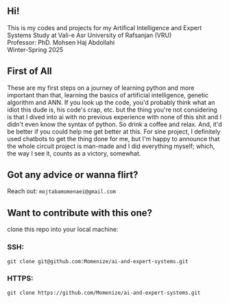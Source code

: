 ## Hi!

This is my codes and projects for my Artifical Intelligence and Expert Systems Study at Vali-e Asr University of Rafsanjan (VRU)<br />
Professor: PhD. Mohsen Haj Abdollahi<br />
Winter-Spring 2025


## First of All
These are my first steps on a journey of learning python and more important than that, learning the basics of artificial intelligence, genetic algorithm and ANN. If you look up the code, you'd probably think what an idiot this dude is, his code's crap, etc. but the thing you're not considering is that I dived into ai with no previous experience with none of this shit and I didn't even know the syntax of python. So drink a coffee and relax. And, it'd be better if you could help me get better at this.
For sine project, I definitely used chatbots to get the thing done for me, but I'm happy to announce that the whole circuit project is man-made and I did everything myself; which, the way I see it, counts as a victory, somewhat.


## Got any advice or wanna flirt? 
Reach out: 
`
mojtabamomenaei@gmail.com
`

## Want to contribute with this one?
clone this repo into your local machine: <br />
###  SSH: <br />
  
  ```
  git clone git@github.com:Momenize/ai-and-expert-systems.git
  ```

###  HTTPS: <br />
  
  ```
  git clone https://github.com/Momenize/ai-and-expert-systems.git
  ```
